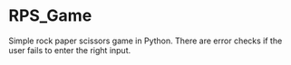 # RPS_Game
Simple rock paper scissors game in Python.  There are error checks if the user fails to enter the right input.
